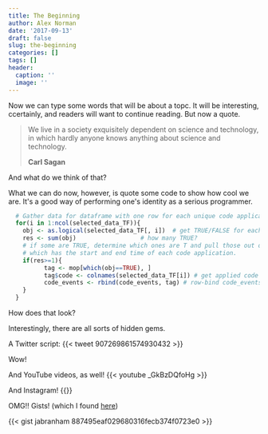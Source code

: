```yaml
---
title: The Beginning
author: Alex Norman
date: '2017-09-13'
draft: false
slug: the-beginning
categories: []
tags: []
header:
  caption: ''
  image: ''
---
```


Now we can type some words that will be about a topc. It will be interesting, ccertainly, and readers will want to continue reading. But now a quote.

>We live in a society exquisitely dependent on science and technology, in which hardly anyone knows anything about science and technology. 
>
>**Carl Sagan**

And what do we think of that?

What we can do now, however, is quote some code to show how cool we are. It's a good way of performing one's identity as a serious programmer.

```r
  # Gather data for dataframe with one row for each unique code application
  for(i in 1:ncol(selected_data_TF)){
    obj <- as.logical(selected_data_TF[, i])  # get TRUE/FALSE for each column
    res <- sum(obj)                  # how many TRUE?
    # if some are TRUE, determine which ones are T and pull those out of 'mop' 
    # which has the start and end time of each code application.
    if(res>=1){                     
          tag <- mop[which(obj==TRUE), ]   
          tag$code <- colnames(selected_data_TF[i]) # get applied code name 
          code_events <- rbind(code_events, tag) # row-bind code_events and tags
    } 
  }
```
How does that look?

Interestingly, there are all sorts of hidden gems.

A Twitter script:
{{< tweet 907269861574930432 >}}

Wow!

And YouTube videos, as well!
{{< youtube _GkBzDQfoHg >}}

And Instagram!
{{<instagram BZBCJ2hFwuq>}}

OMG!! Gists! (which I found [here](https://jabranham.com/blog/2016/12/analyzing-a-bib-file/))

{{< gist jabranham 887495eaf029680316fecb374f0723e0 >}}